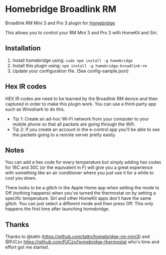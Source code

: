 # Homebridge Broadlink RM

Broadlink RM Mini 3 and Pro 3 plugin for [Homebridge](https://github.com/nfarina/homebridge)

This allows you to control your RM Mini 3 and Pro 3 with HomeKit and Siri.

## Installation

1. Install homebridge using: `sudo npm install -g homebridge`
2. Install this plugin using: `npm install -g homebridge-broadlink-rm`
3. Update your configuration file. (See config-sample.json)

## Hex IR codes

HEX IR codes are need to be learned by the Broadlink RM device and then captured in order to make this plugin work. You can use a third-party app such as Wireshark to do this.

- Tip 1: Create an ad-hoc Wi-Fi network from your computer to your mobile phone so that all packets are going through the Wifi.
- Tip 2: If you create an account in the e-control app you'll be able to see the packets going to a remote server pretty easily.

## Notes
You can add a hex code for every temperature but simply adding hex codes for 16C and 30C (or the equivalent in F) will give you a great experience with something like an air conditioner where you just use it for a while to cool you down.

There looks to be a glitch in the Apple Home app when setting the mode to Off (nothing happens) when you've turned the thermostat on by setting a specific temperature. Siri and other HomeKit apps don't have the same glitch. You can just select a different mode and then press Off. This only happens the first time after launching homebridge.

## Thanks
Thanks to @tattn (https://github.com/tattn/homebridge-rm-mini3) and @PJCzx https://github.com/PJCzx/homebridge-thermostat who's time and effort got me started.

